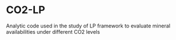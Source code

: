 # CO2-LP
Analytic code used in the study of LP framework to evaluate mineral availabilities under different CO2 levels
